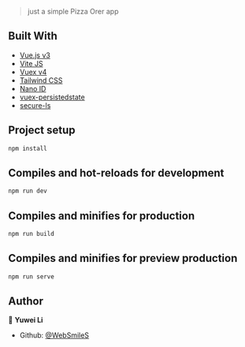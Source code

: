 > just a simple Pizza Orer app

## Built With

* [Vue.js v3](https://v3.vuejs.org/)
* [Vite JS](https://vitejs.dev/)
* [Vuex v4](https://next.vuex.vuejs.org/)
* [Tailwind CSS](https://tailwindcss.com/)
* [Nano ID](https://zelark.github.io/nano-id-cc/)
* [vuex-persistedstate](https://www.npmjs.com/package/vuex-persistedstate)
* [secure-ls](https://www.npmjs.com/package/secure-ls)


## Project setup

```sh
npm install
```

## Compiles and hot-reloads for development

```sh
npm run dev
```

## Compiles and minifies for production

```sh
npm run build
```

## Compiles and minifies for preview production

```sh
npm run serve
```

## Author

👤 **Yuwei Li**

* Github: [@WebSmileS](https://github.com/WebSmileS)
